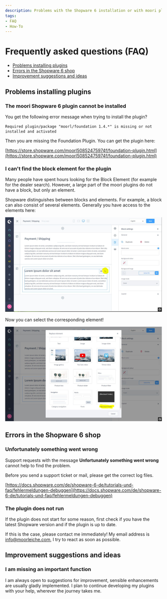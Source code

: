 ```yaml
---
description: Problems with the Shopware 6 installation or with moori plugins? Here you will find help!
tags:
- FAQ
- How-To
---
```


# Frequently asked questions (FAQ)

- [Problems installing plugins](#problems-installing-plugins)
- [Errors in the Shopware 6 shop](#errors-in-the-shopware-6-shop)
- [Improvement suggestions and ideas](#improvement-suggestions-and-ideas)

## Problems installing plugins

### The moori Shopware 6 plugin cannot be installed

You get the following error message when trying to install the plugin?

```text
Required plugin/package "moorl/foundation 1.4.*" is missing or not installed and activated
```

Then you are missing the Foundation Plugin. You can get the plugin here:

[https://store.shopware.com/moorl50852475974f/foundation-plugin.html](https://store.shopware.com/moorl50852475974f/foundation-plugin.html)

### I can't find the block element for the plugin

Many people have spent hours looking for the Block Element (for example for the dealer search). 
However, a large part of the moori plugins do not have a block, but only an element.

Shopware distinguishes between blocks and elements. 
For example, a block can also consist of several elements. 
Generally you have access to the elements here:

![Enkaufswelten Editor](images/faq-1-1.jpg)

Now you can select the corresponding element!

![Enkaufswelten Editor](images/faq-1-2.jpg)

## Errors in the Shopware 6 shop

### Unfortunately something went wrong

Support requests with the message __Unfortunately something went wrong__ cannot help to find the problem.

Before you send a support ticket or mail, please get the correct log files.

[https://docs.shopware.com/de/shopware-6-de/tutorials-und-faq/fehlermeldungen-debuggen](https://docs.shopware.com/de/shopware-6-de/tutorials-und-faq/fehlermeldungen-debuggen)

### The plugin does not run

If the plugin does not start for some reason, first check if you have the latest Shopware version and if the plugin is up to date.

If this is the case, please contact me immediately! My email address is info@moorleiche.com, I try to react as soon as possible.

## Improvement suggestions and ideas

### I am missing an important function

I am always open to suggestions for improvement, sensible enhancements are usually gladly implemented. I plan to continue developing my plugins with your help, wherever the journey takes me.
